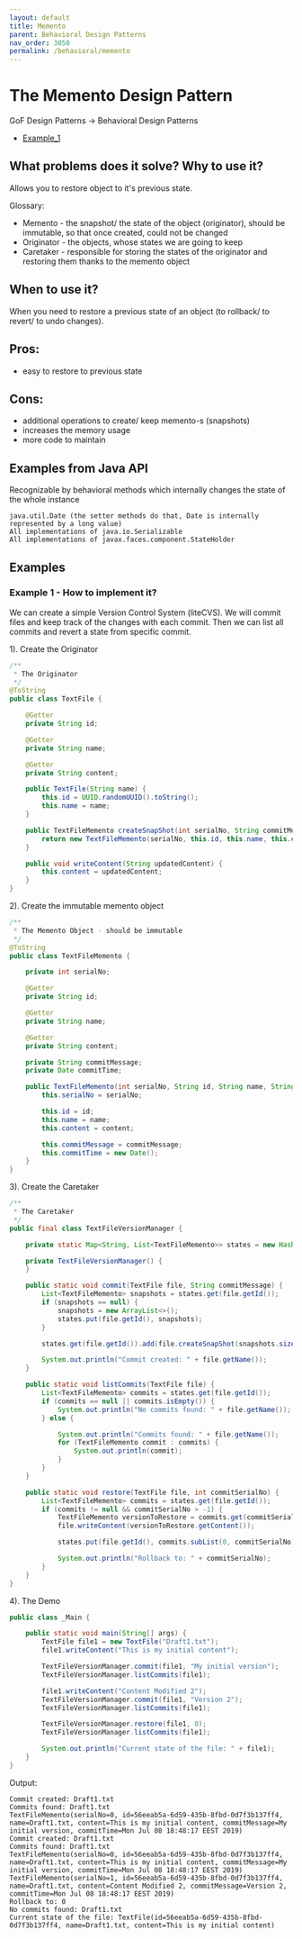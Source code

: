 ```yaml
---
layout: default
title: Memento
parent: Behavioral Design Patterns
nav_order: 3050
permalink: /behavioral/memento
---
```



# The Memento Design Pattern 

GoF Design Patterns -> Behavioral Design Patterns

- [Example_1](https://github.com/Iretha/ebook-design-patterns/tree/master/src/com/smdev/gof/behavioral/memento) 

## What problems does it solve? Why to use it?
Allows you to restore object to it's previous state.

Glossary:
- Memento - the snapshot/ the state of the object (originator), should be immutable, so that once created, could not be changed
- Originator - the objects, whose states we are going to keep
- Caretaker - responsible for storing the states of the originator and restoring them thanks to the memento object

## When to use it?
When you need to restore a previous state of an object (to rollback/ to revert/ to undo changes).

## Pros:
- easy to restore to previous state

## Cons:
- additional operations to create/ keep memento-s (snapshots)
- increases the memory usage
- more code to maintain

## Examples from Java API
Recognizable by behavioral methods which internally changes the state of the whole instance
```
java.util.Date (the setter methods do that, Date is internally represented by a long value)
All implementations of java.io.Serializable
All implementations of javax.faces.component.StateHolder
```
## Examples
### Example 1 - How to implement it?
We can create a simple Version Control System (liteCVS). We will commit files and keep track of the changes with each
commit. Then we can list all commits and revert a state from specific commit.

1). Create the Originator
```java
/**
 * The Originator
 */
@ToString
public class TextFile {

    @Getter
    private String id;

    @Getter
    private String name;

    @Getter
    private String content;

    public TextFile(String name) {
        this.id = UUID.randomUUID().toString();
        this.name = name;
    }

    public TextFileMemento createSnapShot(int serialNo, String commitMessage){
        return new TextFileMemento(serialNo, this.id, this.name, this.content, commitMessage);
    }

    public void writeContent(String updatedContent) {
        this.content = updatedContent;
    }
}
```
2). Create the immutable memento object
```java
/**
 * The Memento Object - should be immutable
 */
@ToString
public class TextFileMemento {

    private int serialNo;

    @Getter
    private String id;

    @Getter
    private String name;

    @Getter
    private String content;

    private String commitMessage;
    private Date commitTime;

    public TextFileMemento(int serialNo, String id, String name, String content, String commitMessage) {
        this.serialNo = serialNo;

        this.id = id;
        this.name = name;
        this.content = content;

        this.commitMessage = commitMessage;
        this.commitTime = new Date();
    }
}
```
3). Create the Caretaker
```java
/**
 * The Caretaker
 */
public final class TextFileVersionManager {

    private static Map<String, List<TextFileMemento>> states = new HashMap<>();

    private TextFileVersionManager() {
    }

    public static void commit(TextFile file, String commitMessage) {
        List<TextFileMemento> snapshots = states.get(file.getId());
        if (snapshots == null) {
            snapshots = new ArrayList<>();
            states.put(file.getId(), snapshots);
        }

        states.get(file.getId()).add(file.createSnapShot(snapshots.size(), commitMessage));

        System.out.println("Commit created: " + file.getName());
    }

    public static void listCommits(TextFile file) {
        List<TextFileMemento> commits = states.get(file.getId());
        if (commits == null || commits.isEmpty()) {
            System.out.println("No commits found: " + file.getName());
        } else {

            System.out.println("Commits found: " + file.getName());
            for (TextFileMemento commit : commits) {
                System.out.println(commit);
            }
        }
    }

    public static void restore(TextFile file, int commitSerialNo) {
        List<TextFileMemento> commits = states.get(file.getId());
        if (commits != null && commitSerialNo > -1) {
            TextFileMemento versionToRestore = commits.get(commitSerialNo);
            file.writeContent(versionToRestore.getContent());

            states.put(file.getId(), commits.subList(0, commitSerialNo));

            System.out.println("Rollback to: " + commitSerialNo);
        }
    }
}
```
4). The Demo
```java
public class _Main {

    public static void main(String[] args) {
        TextFile file1 = new TextFile("Draft1.txt");
        file1.writeContent("This is my initial content");

        TextFileVersionManager.commit(file1, "My initial version");
        TextFileVersionManager.listCommits(file1);

        file1.writeContent("Content Modified 2");
        TextFileVersionManager.commit(file1, "Version 2");
        TextFileVersionManager.listCommits(file1);

        TextFileVersionManager.restore(file1, 0);
        TextFileVersionManager.listCommits(file1);

        System.out.println("Current state of the file: " + file1);
    }
}
```
Output:
```
Commit created: Draft1.txt
Commits found: Draft1.txt
TextFileMemento(serialNo=0, id=56eeab5a-6d59-435b-8fbd-0d7f3b137ff4, name=Draft1.txt, content=This is my initial content, commitMessage=My initial version, commitTime=Mon Jul 08 18:48:17 EEST 2019)
Commit created: Draft1.txt
Commits found: Draft1.txt
TextFileMemento(serialNo=0, id=56eeab5a-6d59-435b-8fbd-0d7f3b137ff4, name=Draft1.txt, content=This is my initial content, commitMessage=My initial version, commitTime=Mon Jul 08 18:48:17 EEST 2019)
TextFileMemento(serialNo=1, id=56eeab5a-6d59-435b-8fbd-0d7f3b137ff4, name=Draft1.txt, content=Content Modified 2, commitMessage=Version 2, commitTime=Mon Jul 08 18:48:17 EEST 2019)
Rollback to: 0
No commits found: Draft1.txt
Current state of the file: TextFile(id=56eeab5a-6d59-435b-8fbd-0d7f3b137ff4, name=Draft1.txt, content=This is my initial content)
```